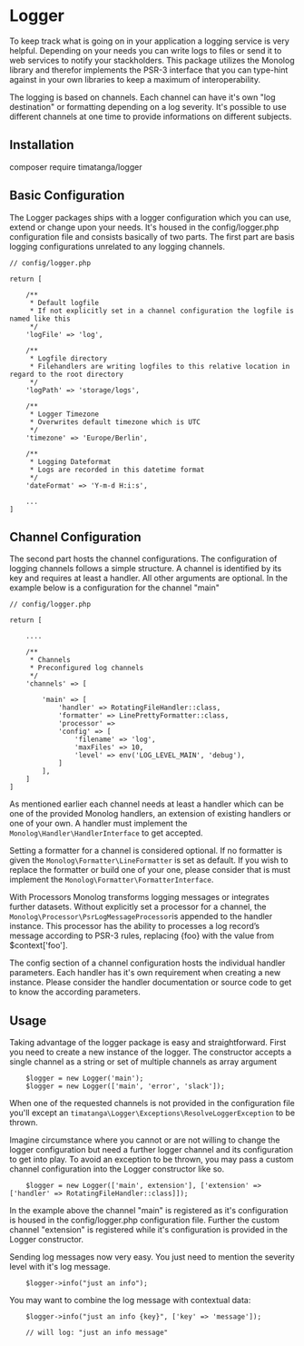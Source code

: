 # Logger
To keep track what is going on in your application a logging service is very helpful. Depending on your needs you can write logs to files or send it to web services to notify your stackholders. This package utilizes the Monolog library and therefor implements the PSR-3 interface that you can type-hint against in your own libraries to keep a maximum of interoperability. 

The logging is based on channels. Each channel can have it's own "log destination" or formatting depending on a log severity. It's possible to use different channels at one time to provide informations on different subjects.



## Installation
composer require timatanga/logger



## Basic Configuration
The Logger packages ships with a logger configuration which you can use, extend or change upon your needs. It's housed in the config/logger.php configuration file and consists basically of two parts. The first part are basis logging configurations unrelated to any logging channels.

	// config/logger.php

	return [

	    /**
	     * Default logfile
	     * If not explicitly set in a channel configuration the logfile is named like this
	     */
	    'logFile' => 'log',

	    /**
	     * Logfile directory
	     * Filehandlers are writing logfiles to this relative location in regard to the root directory
	     */
	    'logPath' => 'storage/logs',

	    /**
	     * Logger Timezone
	     * Overwrites default timezone which is UTC
	     */
	    'timezone' => 'Europe/Berlin',

	    /**
	     * Logging Dateformat
	     * Logs are recorded in this datetime format
	     */
	    'dateFormat' => 'Y-m-d H:i:s',

	    ...
	]


## Channel Configuration
The second part hosts the channel configurations. The configuration of logging channels follows a simple structure. A channel is identified by its key and requires at least a handler. All other arguments are optional.
In the example below is a configuration for the channel "main"

	// config/logger.php

	return [

		....

	    /**
	     * Channels
	     * Preconfigured log channels
	     */
	    'channels' => [

	        'main' => [
	            'handler' => RotatingFileHandler::class,
	            'formatter' => LinePrettyFormatter::class,
	            'processor' => 
	            'config' => [
	                'filename' => 'log',
	                'maxFiles' => 10,
	                'level' => env('LOG_LEVEL_MAIN', 'debug'),
	            ]
	        ],
		]
	]    

As mentioned earlier each channel needs at least a handler which can be one of the provided Monolog handlers, an extension of existing handlers or one of your own. A handler must implement the `Monolog\Handler\HandlerInterface` to get accepted.

Setting a formatter for a channel is considered optional. If no formatter is given the `Monolog\Formatter\LineFormatter` is set as default. If you wish to replace the formatter or build one of your one, please consider that is must implement the `Monolog\Formatter\FormatterInterface`.

With Processors Monolog transforms logging messages or integrates further datasets. Without explicitly set a processor for a channel, the `Monolog\Processor\PsrLogMessageProcessor`is appended to the handler instance. This processor has the ability to 
processes a log record’s message according to PSR-3 rules, replacing {foo} with the value from $context['foo'].

The config section of a channel configuration hosts the individual handler parameters. Each handler has it's own requirement when creating a new instance. Please consider the handler documentation or source code to get to know the according parameters.



## Usage
Taking advantage of the logger package is easy and straightforward. First you need to create a new instance of the logger.
The constructor accepts a single channel as a string or set of multiple channels as array argument

        $logger = new Logger('main');
        $logger = new Logger(['main', 'error', 'slack']);

When one of the requested channels is not provided in the configuration file you'll except an `timatanga\Logger\Exceptions\ResolveLoggerException` to be thrown.


Imagine circumstance where you cannot or are not willing to change the logger configuration but need a further logger channel and its configuration to get into play. To avoid an exception to be thrown, you may pass a custom channel configuration into the Logger constructor like so.

        $logger = new Logger(['main', extension'], ['extension' => ['handler' => RotatingFileHandler::class]]);

In the example above the channel "main" is registered as it's configuration is housed in the config/logger.php configuration file. Further the custom channel "extension" is registered while it's configuration is provided in the Logger constructor.


Sending log messages now very easy. You just need to mention the severity level with it's log message.

        $logger->info("just an info");

You may want to combine the log message with contextual data:

        $logger->info("just an info {key}", ['key' => 'message']);

        // will log: "just an info message"
